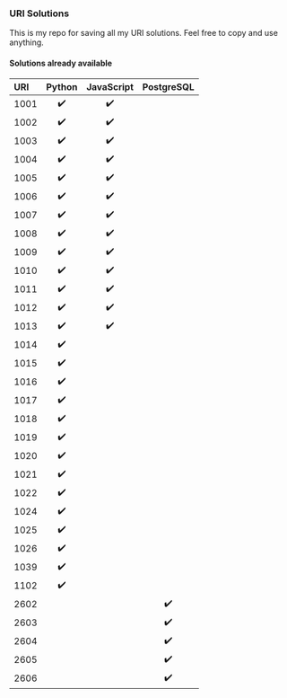 ### URI Solutions

This is my repo for saving all my URI solutions.
Feel free to copy and use anything.

#### Solutions already available
<!--TABLE-->
URI  | Python | JavaScript | PostgreSQL 
:--- | :---: | :---: | :---: 
1001 | :heavy_check_mark: | :heavy_check_mark: | 
1002 | :heavy_check_mark: | :heavy_check_mark: | 
1003 | :heavy_check_mark: | :heavy_check_mark: | 
1004 | :heavy_check_mark: | :heavy_check_mark: | 
1005 | :heavy_check_mark: | :heavy_check_mark: | 
1006 | :heavy_check_mark: | :heavy_check_mark: | 
1007 | :heavy_check_mark: | :heavy_check_mark: | 
1008 | :heavy_check_mark: | :heavy_check_mark: | 
1009 | :heavy_check_mark: | :heavy_check_mark: | 
1010 | :heavy_check_mark: | :heavy_check_mark: | 
1011 | :heavy_check_mark: | :heavy_check_mark: | 
1012 | :heavy_check_mark: | :heavy_check_mark: | 
1013 | :heavy_check_mark: | :heavy_check_mark: | 
1014 | :heavy_check_mark: |  | 
1015 | :heavy_check_mark: |  | 
1016 | :heavy_check_mark: |  | 
1017 | :heavy_check_mark: |  | 
1018 | :heavy_check_mark: |  | 
1019 | :heavy_check_mark: |  | 
1020 | :heavy_check_mark: |  | 
1021 | :heavy_check_mark: |  | 
1022 | :heavy_check_mark: |  | 
1024 | :heavy_check_mark: |  | 
1025 | :heavy_check_mark: |  | 
1026 | :heavy_check_mark: |  | 
1039 | :heavy_check_mark: |  | 
1102 | :heavy_check_mark: |  | 
2602 |  |  | :heavy_check_mark:
2603 |  |  | :heavy_check_mark:
2604 |  |  | :heavy_check_mark:
2605 |  |  | :heavy_check_mark:
2606 |  |  | :heavy_check_mark:
